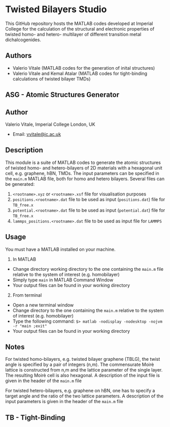 # Twisted Bilayers Studio
This GitHub repository hosts the MATLAB codes developed at Imperial College for the calculation of the structural and electronic properties of twisted homo- and hetero- multilayer of different transition metal dichalcogenides.

## Authors
* Valerio Vitale (MATLAB codes for the generation of inital structures)
* Valerio Vitale and Kemal Atalar (MATLAB codes for tight-binding calculations of twisted bilayer TMDs)

## ASG - Atomic Structures Generator

Author
------

Valerio Vitale, Imperial College London, UK

* Email: vvitale@ic.ac.uk

Description
-----------

This module is a suite of MATLAB codes to generate the atomic structures of twisted homo- and hetero-bilayers of 2D
materials with a hexagonal unit cell, e.g. graphene, hBN, TMDs.
The input parameters can be specified in the `main.m` MATLAB file, both for homo and hetero bilayers. 
Several files can be generated:
1. `<rootname>.xyz` or `<rootname>.xsf` file for visualisation purposes
2. `positions.<rootname>.dat` file to be used as input (`positions.dat`) file for `TB_free.x`
3. `potential.<rootname>.dat` file to be used as input (`potential.dat`) file for `TB_free.x`
4. `lammps_positions.<rootname>.dat` file to be used as input file for `LAMMPS`

Usage
-----

You must have a MATLAB installed on your machine.

1. In MATLAB
* Change directory working directory to the one containing the `main.m` file relative to the system of interest (e.g. homobilayer)
* Simply type `main` in MATLAB Command Window
* Your output files can be found in your working directory

2. From terminal
* Open a new terminal window
* Change directory to the one containing the `main.m` relative to the system of interest (e.g. homobilayer)
* Type the following command:
	`$> matlab -nodisplay -nodesktop -nojvm -r "main ;exit"`
* Your output files can be found in your working directory

Notes
-----

For twisted homo-bilayers, e.g. twisted bilayer graphene (TBLG), the twist angle is specified by a pair of integers (n,m). 
The commensurate Moirè lattice is constructed from n,m and the lattice parameter of the single layer. 
The resulting Moirè cell is also hexagonal. A description of the input file is given in the header of the `main.m` file

For twisted hetero-bilayers, e.g. graphene on hBN, one has to specify a target angle and the ratio of the two lattice parameters. 
A description of the input parameters is given in the header of the `main.m` file



## TB - Tight-Binding

